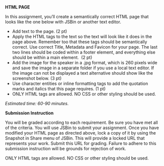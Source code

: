 **HTML PAGE**

In this assignment, you’ll create a semantically correct HTML page that looks like the one below with JSBin or another text editor.


* Add text to the page. (2 pt)
* Apply the HTML tags to the text so the text will look like it does in the page above. Remember too that these tags should be semantically correct. Use correct Title, Metadata and Favicon for your page. The last two lines should be coded within a footer element, and everything else should be within a main element.  (2 pt)
* Add the image for the speaker in a .jpg format, which is 260 pixels wide and save the image in a separate folder if you use a local text editor. If the image can not be displayed a text alternative should show like the screenshot below. (3 pt)
* Use character entities or inline formatting tags to add the quotation marks and italics that this page requires. (1 pt)
* ONLY HTML tags are allowed. NO CSS or other styling should be used.

*Estimated time: 60-90 minutes.*

 
**Submission Instruction**

You will be graded according to each requirement. Be sure you have met all of the criteria. You will use JSBin to submit your assignment. Once you have modified your HTML page as directed above, lock a copy of it by using the Snapshot in Share menu of JSBin. This will provide a locked URL that represents your work.  Submit this URL for grading. Failure to adhere to this submission instruction will be grounds for rejection of work.

ONLY HTML tags are allowed. NO CSS or other styling should be used.


